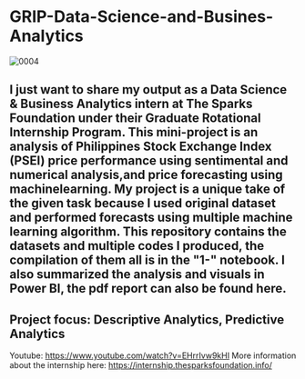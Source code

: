 # GRIP-Data-Science-and-Busines-Analytics
![0004](https://github.com/Dennis-Zapatos/GRIP-Data-Science-and-Busines-Analytics/assets/134060585/dd0d7f1e-9cb5-47ee-b347-bff8cc5d147c)
## I just want to share my output as a Data Science & Business Analytics intern at The Sparks Foundation under their Graduate Rotational Internship Program. This mini-project is an analysis of Philippines Stock Exchange Index (PSEI) price performance using sentimental and numerical analysis,and price forecasting using machinelearning. My project is a unique take of the given task because I used original dataset and performed forecasts using multiple machine learning algorithm. This repository contains the datasets and multiple codes I produced, the compilation of them all is in the "1-" notebook. I also summarized the analysis and visuals in Power BI, the pdf report can also be found here.

## Project focus: Descriptive Analytics, Predictive Analytics
  Youtube: https://www.youtube.com/watch?v=EHrrIvw9kHI
  More information about the internship here: https://internship.thesparksfoundation.info/
